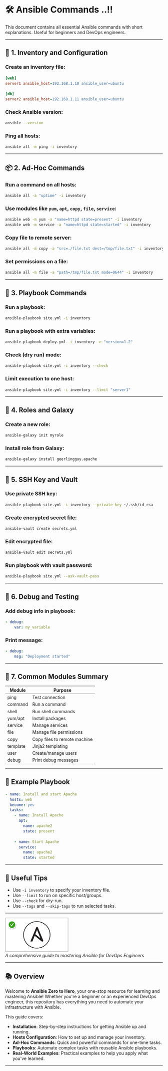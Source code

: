 # 🛠️ Ansible Commands ..!!
This document contains all essential Ansible commands with short explanations. Useful for beginners and DevOps engineers.

---

## 📁 1. Inventory and Configuration

### Create an inventory file:
```ini
[web]
server1 ansible_host=192.168.1.10 ansible_user=ubuntu

[db]
server2 ansible_host=192.168.1.11 ansible_user=ubuntu
```

### Check Ansible version:
```bash
ansible --version
```

### Ping all hosts:
```bash
ansible all -m ping -i inventory
```

---

## 📦 2. Ad-Hoc Commands

### Run a command on all hosts:
```bash
ansible all -a "uptime" -i inventory
```

### Use modules like `yum`, `apt`, `copy`, `file`, `service`:
```bash
ansible web -m yum -a "name=httpd state=present" -i inventory
ansible web -m service -a "name=httpd state=started" -i inventory
```

### Copy file to remote server:
```bash
ansible all -m copy -a "src=./file.txt dest=/tmp/file.txt" -i inventory
```

### Set permissions on a file:
```bash
ansible all -m file -a "path=/tmp/file.txt mode=0644" -i inventory
```

---

## 📜 3. Playbook Commands

### Run a playbook:
```bash
ansible-playbook site.yml -i inventory
```

### Run a playbook with extra variables:
```bash
ansible-playbook deploy.yml -i inventory -e "version=1.2"
```

### Check (dry run) mode:
```bash
ansible-playbook site.yml -i inventory --check
```

### Limit execution to one host:
```bash
ansible-playbook site.yml -i inventory --limit "server1"
```

---

## 🧰 4. Roles and Galaxy

### Create a new role:
```bash
ansible-galaxy init myrole
```

### Install role from Galaxy:
```bash
ansible-galaxy install geerlingguy.apache
```

---

## 🔐 5. SSH Key and Vault

### Use private SSH key:
```bash
ansible-playbook site.yml -i inventory --private-key ~/.ssh/id_rsa
```

### Create encrypted secret file:
```bash
ansible-vault create secrets.yml
```

### Edit encrypted file:
```bash
ansible-vault edit secrets.yml
```

### Run playbook with vault password:
```bash
ansible-playbook site.yml --ask-vault-pass
```

---

## 🧪 6. Debug and Testing

### Add debug info in playbook:
```yaml
- debug:
    var: my_variable
```

### Print message:
```yaml
- debug:
    msg: "Deployment started"
```

---

## 🧹 7. Common Modules Summary

| Module      | Purpose                        |
|-------------|--------------------------------|
| ping        | Test connection                |
| command     | Run a command                  |
| shell       | Run shell commands             |
| yum/apt     | Install packages               |
| service     | Manage services                |
| file        | Manage file permissions        |
| copy        | Copy files to remote machine   |
| template    | Jinja2 templating              |
| user        | Create/manage users            |
| debug       | Print debug messages           |

---

## 📌 Example Playbook

```yaml
- name: Install and start Apache
  hosts: web
  become: yes
  tasks:
    - name: Install Apache
      apt:
        name: apache2
        state: present

    - name: Start Apache
      service:
        name: apache2
        state: started
```

---

## 🏁 Useful Tips

- Use `-i inventory` to specify your inventory file.
- Use `--limit` to run on specific host/groups.
- Use `--check` for dry-run.
- Use `--tags` and `--skip-tags` to run selected tasks.

---
![Ansible Logo](https://github.com/ansible/logos/blob/main/community-usage/correct-use-white.png)  
*A comprehensive guide to mastering Ansible for DevOps Engineers*

---

## 📚 Overview

Welcome to **Ansible Zero to Hero**, your one-stop resource for learning and mastering Ansible! Whether you're a beginner or an experienced DevOps engineer, this repository has everything you need to automate your infrastructure with Ansible.

This guide covers:

- **Installation**: Step-by-step instructions for getting Ansible up and running.
- **Hosts Configuration**: How to set up and manage your inventory.
- **Ad-Hoc Commands**: Quick and powerful commands for one-time tasks.
- **Playbooks**: Automate complex tasks with reusable Ansible playbooks.
- **Real-World Examples**: Practical examples to help you apply what you've learned.

---
